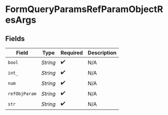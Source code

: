# FormQueryParamsRefParamObjectResArgs


## Fields

| Field              | Type               | Required           | Description        |
| ------------------ | ------------------ | ------------------ | ------------------ |
| `bool`             | *String*           | :heavy_check_mark: | N/A                |
| `int_`             | *String*           | :heavy_check_mark: | N/A                |
| `num`              | *String*           | :heavy_check_mark: | N/A                |
| `refObjParam`      | *String*           | :heavy_check_mark: | N/A                |
| `str`              | *String*           | :heavy_check_mark: | N/A                |
